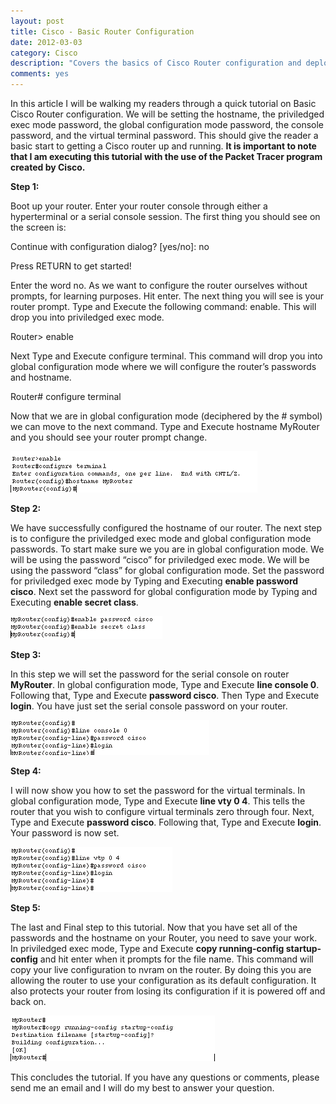 ```yaml
---
layout: post
title: Cisco - Basic Router Configuration
date: 2012-03-03
category: Cisco
description: "Covers the basics of Cisco Router configuration and deployment."
comments: yes
---
```


In this article I will be walking my readers through a quick tutorial on Basic Cisco Router configuration.  We will be setting the hostname, the priviledged exec mode password, the global configuration mode password, the console password, and the virtual terminal password.  This should give the reader a basic start to getting a Cisco router up and running. __It is important to note that I am executing this tutorial with the use of the Packet Tracer program created by Cisco.__

**Step 1:**

Boot up your router.  Enter your router console through either a hyperterminal or a serial console session.  The first thing you should see on the screen is:

Continue with configuration dialog? [yes/no]: no

Press RETURN to get started!

Enter the word no.  As we want to configure the router ourselves without prompts, for learning purposes.  Hit enter.  The next thing you will see is your router prompt.  Type and Execute the following command: enable.  This will drop you into priviledged exec mode.

Router> enable

Next Type and Execute configure terminal.  This command will drop you into global configuration mode where we will configure the router’s passwords and hostname.

Router# configure terminal

Now that we are in global configuration mode (deciphered by the # symbol) we can move to the next command.  Type and Execute hostname MyRouter and you should see your router prompt change.

![Alt text](/assets/posts/CISCO_Set_Hostname.png)


**Step 2:**

We have successfully configured the hostname of our router.  The next step is to configure the priviledged exec mode and global configuration mode passwords.  To start make sure we you are in global configuration mode.  We will be using the password “cisco” for priviledged exec mode.  We will be using the password “class” for global configuration mode.  Set the password for priviledged exec mode by Typing and Executing __enable password cisco__.  Next set the password for global configuration mode by Typing and Executing __enable secret class__.

![Alt text](/assets/posts/CIsco_Set_Priv_Global_Passwords.png)

**Step 3:**

In this step we will set the password for the serial console on router __MyRouter__.  In global configuration mode, Type and Execute __line console 0__.  Following that, Type and Execute __password cisco__.  Then Type and Execute __login__.  You have just set the serial console password on your router.

![Alt text](/assets/posts/Set_console_Password.png)

**Step 4:**

I will now show you how to set the password for the virtual terminals.  In global configuration mode, Type and Execute __line vty 0 4__.  This tells the router that you wish to configure virtual terminals zero through four. Next, Type and Execute __password cisco__.  Following that, Type and Execute __login__.  Your password is now set.

![Alt text](/assets/posts/Set_vty_passwords.png)

**Step 5:**

The last and Final step to this tutorial.  Now that you have set all of the passwords and the hostname on your Router, you need to save your work.  In priviledged exec mode, Type and Execute __copy running-config startup-config__ and hit enter when it prompts for the file name.  This command will copy your live configuration to nvram on the router.  By doing this you are allowing the router to use your configuration as its default configuration.  It also protects your router from losing its configuration if it is powered off and back on.


![Alt text](/assets/posts/Cisco_Copy_Run_start.png)

This concludes the tutorial.  If you have any questions or comments, please send me an email and I will do my best to answer your question.
